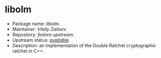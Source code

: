 libolm
================

 * Package name:		*libolm*.
 * Maintainer:			*Vitaly Zaitsev*.
 * Repository:			*fedora upstream*.
 * Upstream status:		[*available*](https://apps.fedoraproject.org/packages/libolm).
 * Description:			an implementation of the Double Ratchet cryptographic ratchet in C++.
